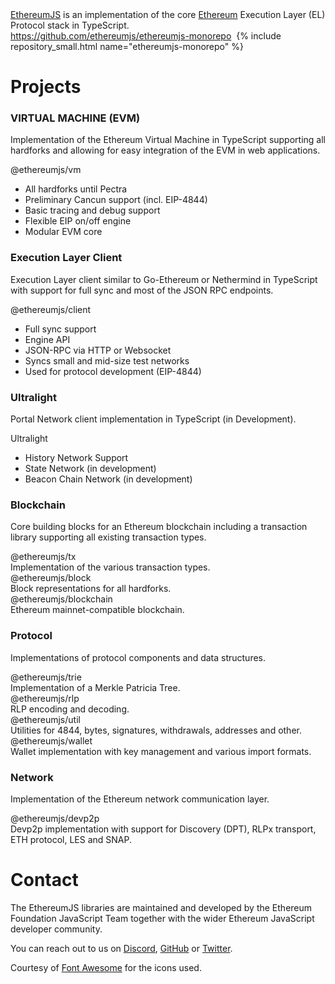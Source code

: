 
<div class="intro-text">
  <a href="https://github.com/ethereumjs/">EthereumJS</a> is an implementation of the core <a href="https://ethereum.org">Ethereum</a> Execution Layer (EL) Protocol stack in TypeScript.
</div>

<div class="intro-text">
  <a href="https://github.com/ethereumjs/ethereumjs-monorepo">https://github.com/ethereumjs/ethereumjs-monorepo</a> 
  &nbsp;{% include repository_small.html name="ethereumjs-monorepo" %}
</div> 

<h1>Projects</h1>

<div class="repo-group">
  <h3><i class="fa fa-cogs"></i> VIRTUAL MACHINE (EVM)</h3>
  <p>Implementation of the Ethereum Virtual Machine in TypeScript supporting
  all hardforks and allowing for easy integration of the EVM in web applications.</p>
</div>

<div class="repo-group">
  <div class="repo-box">
    <div class="repo-header">
      <div class="repo-header-right">
        <a href="https://github.com/ethereumjs/ethereumjs-monorepo/tree/master/packages/vm" alt="GitHub URL">
          <i class="fa fa-github"></i>
        </a>
      </div>
      @ethereumjs/vm
    </div>
    <div class="repo-description">
      <ul>
        <li>All hardforks until Pectra</li>
        <li>Preliminary Cancun support (incl. EIP-4844)</li>
        <li>Basic tracing and debug support</li>
        <li>Flexible EIP on/off engine</li>
        <li>Modular EVM core</li>
      </ul>
    </div>
</div>
</div>

<div class="separator"></div>

<div class="repo-group">
  <h3><i class="fa fa-cogs"></i> Execution Layer Client</h3>
  <p>Execution Layer client similar to Go-Ethereum or Nethermind in TypeScript with support for
  full sync and most of the JSON RPC endpoints.</p>
</div>

<div class="repo-group">
  <div class="repo-box">
    <div class="repo-header">
      <div class="repo-header-right">
        <a href="https://github.com/ethereumjs/ethereumjs-monorepo/tree/master/packages/client" alt="GitHub URL">
          <i class="fa fa-github"></i>
        </a>
      </div>
      @ethereumjs/client
    </div>
    <div class="repo-description">
      <ul>
        <li>Full sync support</li>
        <li>Engine API</li>
        <li>JSON-RPC via HTTP or Websocket</li>
        <li>Syncs small and mid-size test networks</li>
        <li>Used for protocol development (EIP-4844)</li>
      </ul>
    </div>
</div>
</div>

<div class="separator"></div>

<div class="repo-group">
  <h3><i class="fa fa-cogs"></i> Ultralight</h3>
  <p>Portal Network client implementation in TypeScript (in Development).</p>
</div>

<div class="repo-group">
  <div class="repo-box">
    <div class="repo-header">
      <div class="repo-header-right">
        <a href="https://github.com/ethereumjs/ultralight" alt="GitHub URL">
          <i class="fa fa-github"></i>
        </a>
      </div>
      Ultralight
    </div>
    <div class="repo-description">
      <ul>
        <li>History Network Support</li>
        <li>State Network (in development)</li>
        <li>Beacon Chain Network (in development)</li>
      </ul>
    </div>
</div>
</div>

<div class="separator"></div>

<div class="repo-group">
  <h3><i class="fa fa-cube"></i> Blockchain</h3>
  <p>Core building blocks for an Ethereum blockchain including a transaction library supporting all existing 
  transaction types.</p>
</div>

<div class="repo-group">
  <div class="repo-box">
    <div class="repo-header">
      <div class="repo-header-right">
        <a href="https://github.com/ethereumjs/ethereumjs-monorepo/tree/master/packages/tx" alt="GitHub URL">
          <i class="fa fa-github"></i>
        </a>
      </div>
      @ethereumjs/tx
    </div>
    <div class="repo-description">
      Implementation of the various transaction types.
    </div>
  </div>

  <div class="repo-box">
    <div class="repo-header">
      <div class="repo-header-right">
        <a href="https://github.com/ethereumjs/ethereumjs-monorepo/tree/master/packages/block" alt="GitHub URL">
          <i class="fa fa-github"></i>
        </a>
      </div>
      @ethereumjs/block
    </div>
    <div class="repo-description">
      Block representations for all hardforks.
    </div>
  </div>

  <div class="repo-box">
    <div class="repo-header">
      <div class="repo-header-right">
        <a href="https://github.com/ethereumjs/ethereumjs-monorepo/tree/master/packages/blockchain" alt="GitHub URL">
          <i class="fa fa-github"></i>
        </a>
      </div>
      @ethereumjs/blockchain
    </div>
    <div class="repo-description">
      Ethereum mainnet-compatible blockchain.
    </div>
  </div>
  
</div>

<div class="separator"></div>

<div class="repo-group">
  <h3><i class="fa fa-cogs"></i> Protocol</h3>
  <p>Implementations of protocol components and data structures.</p>
</div>

<div class="repo-group">
  <div class="repo-box">
    <div class="repo-header">
      <div class="repo-header-right">
        <a href="https://github.com/ethereumjs/ethereumjs-monorepo/tree/master/packages/trie" alt="GitHub URL">
          <i class="fa fa-github"></i>
        </a>
      </div>
      @ethereumjs/trie
    </div>
    <div class="repo-description">
      Implementation of a Merkle Patricia Tree.
    </div>
  </div>

  <div class="repo-box">
    <div class="repo-header">
      <div class="repo-header-right">
        <a href="https://github.com/ethereumjs/ethereumjs-monorepo/tree/master/packages/rlp" alt="GitHub URL">
          <i class="fa fa-github"></i>
        </a>
      </div>
      @ethereumjs/rlp
    </div>
    <div class="repo-description">
      RLP encoding and decoding.
    </div>
  </div>

  <div class="repo-box">
    <div class="repo-header">
      <div class="repo-header-right">
        <a href="https://github.com/ethereumjs/ethereumjs-monorepo/tree/master/packages/util" alt="GitHub URL">
          <i class="fa fa-github"></i>
        </a>
      </div>
      @ethereumjs/util
    </div>
    <div class="repo-description">
      Utilities for 4844, bytes, signatures, withdrawals, addresses and other.
    </div>
  </div>

  <div class="repo-box">
    <div class="repo-header">
      <div class="repo-header-right">
        <a href="https://github.com/ethereumjs/ethereumjs-monorepo/tree/master/packages/wallet" alt="GitHub URL">
          <i class="fa fa-github"></i>
        </a>
      </div>
      @ethereumjs/wallet
    </div>
    <div class="repo-description">
      Wallet implementation with key management and various import formats.
    </div>
  </div>
</div>

<div class="separator"></div>


<div class="repo-group">
  <h3><i class="fa fa-globe"></i> Network</h3>
  <p>Implementation of the Ethereum network communication layer.</p>
</div>

<div class="repo-group">
  <div class="repo-box">
    <div class="repo-header">
      <div class="repo-header-right">
        <a href="https://github.com/ethereumjs/ethereumjs-monorepo/tree/master/packages/devp2p" alt="GitHub URL">
          <i class="fa fa-github"></i>
        </a>
      </div>
      @ethereumjs/devp2p
    </div>
    <div class="repo-description">
      Devp2p implementation with support for Discovery (DPT), RLPx transport, ETH protocol, LES and SNAP.
    </div>
</div>
</div>

<div class="separator"></div>


<h1>Contact</h1>

The EthereumJS libraries are maintained and developed by the Ethereum Foundation JavaScript Team
together with the wider Ethereum JavaScript developer community.

<div class="intro-text">
  You can reach out to us on 
    <a href="https://discord.gg/TNwARpR">Discord</a>,  
    <a href="https://github.com/ethereumjs">GitHub</a> or 
    <a href="https://twitter.com/EFJavaScript">Twitter</a>.
</div>

<p class="attribution">
Courtesy of <a href="http://fontawesome.io/">Font Awesome</a> for the icons used.
</p>
